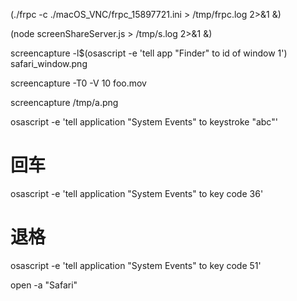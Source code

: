 (./frpc -c ./macOS_VNC/frpc_15897721.ini > /tmp/frpc.log 2>&1 &)

(node screenShareServer.js > /tmp/s.log 2>&1 &)

screencapture -l$(osascript -e 'tell app "Finder" to id of window 1') safari_window.png

screencapture -T0 -V 10 foo.mov

screencapture /tmp/a.png

osascript -e 'tell application "System Events" to keystroke "abc"'

# 回车
osascript -e 'tell application "System Events" to key code 36'
# 退格
osascript -e 'tell application "System Events" to key code 51'

open -a "Safari"
